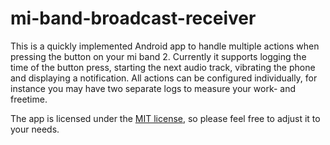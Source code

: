 # mi-band-broadcast-receiver

This is a quickly implemented Android app to handle multiple actions when pressing the button on your mi band 2. Currently it supports logging the time of the button press, starting the next audio track, vibrating the phone and displaying a notification. All actions can be configured individually, for instance you may have two separate logs to measure your work- and freetime.

The app is licensed under the [MIT license](LICENSE), so please feel free to adjust it to your needs.
